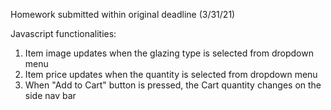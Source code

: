 Homework submitted within original deadline (3/31/21)

Javascript functionalities:
1. Item image updates when the glazing type is selected from dropdown menu
2. Item price updates when the quantity is selected from dropdown menu
3. When "Add to Cart" button is pressed, the Cart quantity changes on the side nav bar
